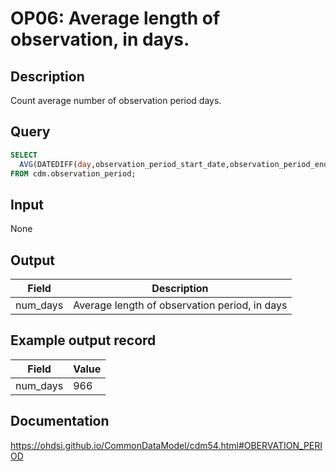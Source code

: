 <!---
Group:observation period
Name:OP06 Average length of observation, in days.
Author: Alberto Labarga
CDM Version: 5.4
-->

# OP06: Average length of observation, in days.

## Description
Count average number of observation period days.

## Query
```sql
SELECT 
  AVG(DATEDIFF(day,observation_period_start_date,observation_period_end_date)) AS num_days
FROM cdm.observation_period;
```

## Input

None

## Output

|  Field |  Description |
| --- | --- |
| num_days |  Average length of observation period, in days |

## Example output record

|  Field |  Value |
| --- | --- |
| num_days |  966 |

## Documentation
https://ohdsi.github.io/CommonDataModel/cdm54.html#OBERVATION_PERIOD
